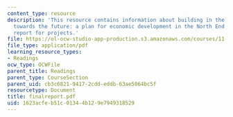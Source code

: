 ```yaml
---
content_type: resource
description: 'This resource contains information about building in the present, growing
  towards the future: a plan for economic development in the North End as a final
  report for projects.'
file: https://ol-ocw-studio-app-production.s3.amazonaws.com/courses/11-945-springfield-studio-fall-2005/1623acfeb51c01344b129e7949318529_finalreport.pdf
file_type: application/pdf
learning_resource_types:
- Readings
ocw_type: OCWFile
parent_title: Readings
parent_type: CourseSection
parent_uid: cb3c6821-9417-2cdd-eddb-63ae5064bc5f
resourcetype: Document
title: finalreport.pdf
uid: 1623acfe-b51c-0134-4b12-9e7949318529
---
```

